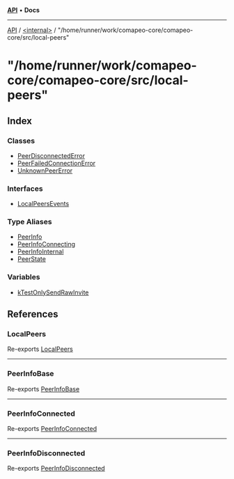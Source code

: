 [**API**](../../../README.md) • **Docs**

***

[API](../../../README.md) / [\<internal\>](../../README.md) / "/home/runner/work/comapeo-core/comapeo-core/src/local-peers"

# "/home/runner/work/comapeo-core/comapeo-core/src/local-peers"

## Index

### Classes

- [PeerDisconnectedError](classes/PeerDisconnectedError.md)
- [PeerFailedConnectionError](classes/PeerFailedConnectionError.md)
- [UnknownPeerError](classes/UnknownPeerError.md)

### Interfaces

- [LocalPeersEvents](interfaces/LocalPeersEvents.md)

### Type Aliases

- [PeerInfo](type-aliases/PeerInfo.md)
- [PeerInfoConnecting](type-aliases/PeerInfoConnecting.md)
- [PeerInfoInternal](type-aliases/PeerInfoInternal.md)
- [PeerState](type-aliases/PeerState.md)

### Variables

- [kTestOnlySendRawInvite](variables/kTestOnlySendRawInvite.md)

## References

### LocalPeers

Re-exports [LocalPeers](../../classes/LocalPeers.md)

***

### PeerInfoBase

Re-exports [PeerInfoBase](../../interfaces/PeerInfoBase.md)

***

### PeerInfoConnected

Re-exports [PeerInfoConnected](../../type-aliases/PeerInfoConnected.md)

***

### PeerInfoDisconnected

Re-exports [PeerInfoDisconnected](../../type-aliases/PeerInfoDisconnected.md)
